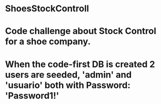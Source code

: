 # ShoesStockControll
# Code challenge about Stock Control for a shoe company.

# When the code-first DB is created 2 users are seeded, 'admin' and 'usuario' both with Password: 'Password1!'
